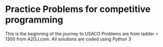 # Practice Problems for competitive programming 
This is the beginning of the journey to USACO Problems are from ladder < 1300 from A2OJ.com.
All solutions are coded using Python 3
